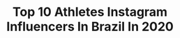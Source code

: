 ---
title: Top 10 Athletes Instagram Influencers In Brazil In 2020
description: >-
  Find top athletes Instagram influencers in Brazil in 2020. Most popular hashtags: #roadtotokyo #tbt #fitnessgirl #italia.
platform: Instagram
profiles:
  - username: "simgeakoz"
    fullname: >-
      Simge Aköz
    location: "Brazil"
    followers: 46576
    engagement: 3065
    commentsToLikes: 0.190823
    id: ckaowyx3eb2xc0i78zuyylq57
    verified: true
    hashtags: "#fivbclubworldchamps, #evdekalt, #roadtotokyo, #olympicqualification"
  - username: "alinekanyo"
    fullname: >-
      Aline Kanyo
    location: "Brazil"
    followers: 39431
    engagement: 1000
    commentsToLikes: 0.067192
    id: ckap968kmrbw20i78hnw2mlqs
    verified: false
    hashtags: "#sigsauer, #muscle, #biceps, #kimber"
  - username: "yasnizetich"
    fullname: >-
      Yas Nizetich
    location: "Brazil"
    followers: 68568
    engagement: 779
    commentsToLikes: 0.046850
    id: ck15u048jkriv0i19p0r8d6tu
    verified: true
    hashtags: "#sugarfree, #birthdaygirl, #cuantajuventud, #vamoqfaltapoco"
  - username: "karenranocchia"
    fullname: >-
      Karen Brandão Wellness PRO🇧🇷🇺🇸
    location: "Brazil"
    followers: 409419
    engagement: 349
    commentsToLikes: 0.068497
    id: ck5pz3nxyz2je0i11noloqcdj
    verified: false
    hashtags: "#integralm, #integralteam, #tbt"
  - username: "amalamjahid"
    fullname: >-
      Amal Amjahid
    location: "Brazil"
    followers: 13792
    engagement: 2001
    commentsToLikes: 0.024573
    id: ck6tr0au5vzz30j718ezhptg2
    verified: false
    hashtags: "#instagram, #mfwb, #fijlkam, #beactive"
  - username: "felipegabrieldsx"
    fullname: >-
      Felipe Gabriel Xavier 🇧🇷🇱🇻🇱🇹
    location: "Brazil"
    followers: 21912
    engagement: 1168
    commentsToLikes: 0.018396
    id: ck15r0nuv5jxq0i19dmxsrp95
    verified: false
    hashtags: "#israel, #adidas, #sovietunion, #lietuva"
  - username: "nayanaciuro"
    fullname: >-
      Nayana Ciuro
    location: "Brazil"
    followers: 15361
    engagement: 678
    commentsToLikes: 0.061057
    id: ckap1vn5hwcl10i787niw28a8
    verified: false
    hashtags: "#babando, #protein, #fitnesshome, #perna"
  - username: "fernandoflife"
    fullname: >-
      Fernando Fernandes
    location: "Brazil"
    followers: 458960
    engagement: 179
    commentsToLikes: 0.033624
    id: ck5q12sbv8zpy0i11b4p6924d
    verified: true
    hashtags: "#adi, #vencendojuntos, #tbt, #treinolivegillette"
  - username: "dg_douglas12"
    fullname: >-
      Douglas Luiz
    location: "Brazil"
    followers: 270433
    engagement: 726
    commentsToLikes: 0.008965
    id: ck0w2cdh4nney0i19loeaygp5
    verified: true
    hashtags: "#ficaemcasa, #happybirthday, #ofutebolseimporta, #eumeimporto"
  - username: "talitatreta"
    fullname: >-
      talita nogueira
    location: "Brazil"
    followers: 38931
    engagement: 280
    commentsToLikes: 0.055290
    id: ck0vysvws5mhk0i19i2tmdst8
    verified: true
    hashtags: "#rederecord, #saudades, #mulher, #wrestling"
---